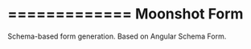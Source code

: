 =============
Moonshot Form
=============

Schema-based form generation. Based on Angular Schema Form.
